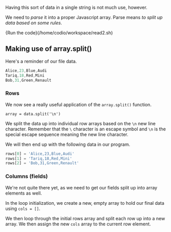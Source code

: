Having this sort of data in a single string is not much use, however. 

We need to *parse* it into a proper Javascript array. Parse means *to split up data based on some rules*.

{Run the code}(/home/codio/workspace/read2.sh)

## Making use of array.split()

Here's a reminder of our file data.

```javascript
Alice,23,Blue,Audi
Tariq,18,Red,Mini
Bob,31,Green,Renault
```

### Rows
We now see a really useful application of the `array.split()` function. 

    array = data.split('\n')

We split the data up into individual row arrays based on the `\n` new line character. Remember that the `\` character is an escape symbol and `\n` is the special escape sequence meaning the new line character.

We will then end up with the following data in our program.

```javascript
rows[0] = 'Alice,23,Blue,Audi'
rows[1] = 'Tariq,18,Red,Mini'
rows[2] = 'Bob,31,Green,Renault'
```

### Columns (fields)
We're not quite there yet, as we need to get our fields split up into array elements as well.

In the loop initialization, we create a new, empty array to hold our final data using `cols = []`.

We then loop through the initial rows array and split each row up into a new array. We then assign the new `cols` array to the current row element.

